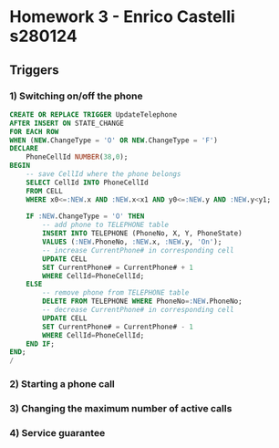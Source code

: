 # Homework 3 - Enrico Castelli s280124

## Triggers

### 1) Switching on/off the phone

```sql
CREATE OR REPLACE TRIGGER UpdateTelephone
AFTER INSERT ON STATE_CHANGE
FOR EACH ROW
WHEN (NEW.ChangeType = 'O' OR NEW.ChangeType = 'F')
DECLARE
    PhoneCellId NUMBER(38,0);
BEGIN
    -- save CellId where the phone belongs
    SELECT CellId INTO PhoneCellId
    FROM CELL
    WHERE x0<=:NEW.x AND :NEW.x<x1 AND y0<=:NEW.y AND :NEW.y<y1;
    
    IF :NEW.ChangeType = 'O' THEN
        -- add phone to TELEPHONE table
        INSERT INTO TELEPHONE (PhoneNo, X, Y, PhoneState)
        VALUES (:NEW.PhoneNo, :NEW.x, :NEW.y, 'On');
        -- increase CurrentPhone# in corresponding cell
        UPDATE CELL 
        SET CurrentPhone# = CurrentPhone# + 1 
        WHERE CellId=PhoneCellId;
    ELSE
        -- remove phone from TELEPHONE table
        DELETE FROM TELEPHONE WHERE PhoneNo=:NEW.PhoneNo;
        -- decrease CurrentPhone# in corresponding cell
        UPDATE CELL 
        SET CurrentPhone# = CurrentPhone# - 1 
        WHERE CellId=PhoneCellId;
    END IF;
END;
/
```

### 2) Starting a phone call



### 3) Changing the maximum number of active calls



### 4) Service guarantee





